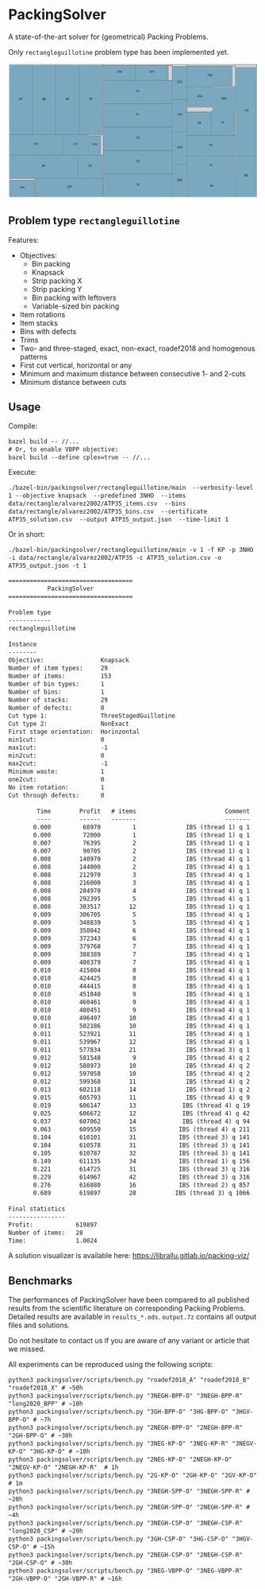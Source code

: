 # PackingSolver

A state-of-the-art solver for (geometrical) Packing Problems.

Only `rectangleguillotine` problem type has been implemented yet.

![Example](example.png?raw=true "Example")

## Problem type `rectangleguillotine`

Features:
* Objectives:
  * Bin packing
  * Knapsack
  * Strip packing X
  * Strip packing Y
  * Bin packing with leftovers
  * Variable-sized bin packing
* Item rotations
* Item stacks
* Bins with defects
* Trims
* Two- and three-staged, exact, non-exact, roadef2018 and homogenous patterns
* First cut vertical, horizontal or any
* Minimum and maximum distance between consecutive 1- and 2-cuts
* Minimum distance between cuts

## Usage

Compile:
```shell
bazel build -- //...
# Or, to enable VBPP objective:
bazel build --define cplex=true -- //...
```

Execute:
```shell
./bazel-bin/packingsolver/rectangleguillotine/main  --verbosity-level 1 --objective knapsack  --predefined 3NHO  --items data/rectangle/alvarez2002/ATP35_items.csv  --bins data/rectangle/alvarez2002/ATP35_bins.csv  --certificate ATP35_solution.csv  --output ATP35_output.json  --time-limit 1
```

Or in short:
```shell
./bazel-bin/packingsolver/rectangleguillotine/main -v 1 -f KP -p 3NHO -i data/rectangle/alvarez2002/ATP35 -c ATP35_solution.csv -o ATP35_output.json -t 1
```
```
===================================
           PackingSolver           
===================================

Problem type
------------
rectangleguillotine

Instance
--------
Objective:                Knapsack
Number of item types:     29
Number of items:          153
Number of bin types:      1
Number of bins:           1
Number of stacks:         29
Number of defects:        0
Cut type 1:               ThreeStagedGuillotine
Cut type 2:               NonExact
First stage orientation:  Horinzontal
min1cut:                  0
max1cut:                  -1
min2cut:                  0
max2cut:                  -1
Minimum waste:            1
one2cut:                  0
No item rotation:         1
Cut through defects:      0

        Time        Profit   # items                         Comment
        ----        ------   -------                         -------
       0.000         68970         1              IBS (thread 1) q 1
       0.000         72000         1              IBS (thread 1) q 1
       0.007         76395         2              IBS (thread 1) q 1
       0.007         90705         2              IBS (thread 1) q 1
       0.008        140970         2              IBS (thread 4) q 1
       0.008        144000         2              IBS (thread 4) q 1
       0.008        212970         3              IBS (thread 4) q 1
       0.008        216000         3              IBS (thread 4) q 1
       0.008        284970         4              IBS (thread 4) q 1
       0.008        292395         5              IBS (thread 4) q 1
       0.008        303517        12              IBS (thread 1) q 1
       0.009        306705         5              IBS (thread 4) q 1
       0.009        348839         5              IBS (thread 4) q 1
       0.009        358042         6              IBS (thread 4) q 1
       0.009        372343         6              IBS (thread 4) q 1
       0.009        379768         7              IBS (thread 4) q 1
       0.009        388389         7              IBS (thread 4) q 1
       0.009        408379         7              IBS (thread 4) q 1
       0.010        415804         8              IBS (thread 4) q 1
       0.010        424425         8              IBS (thread 4) q 1
       0.010        444415         8              IBS (thread 4) q 1
       0.010        451840         9              IBS (thread 4) q 1
       0.010        460461         9              IBS (thread 4) q 1
       0.010        480451         9              IBS (thread 4) q 1
       0.010        496497        10              IBS (thread 4) q 1
       0.011        502186        10              IBS (thread 4) q 1
       0.011        523921        11              IBS (thread 4) q 1
       0.011        539967        12              IBS (thread 4) q 1
       0.011        577834        21              IBS (thread 3) q 1
       0.012        581548         9              IBS (thread 4) q 2
       0.012        588973        10              IBS (thread 4) q 2
       0.012        597058        10              IBS (thread 4) q 2
       0.012        599368        11              IBS (thread 4) q 2
       0.013        602118        14              IBS (thread 1) q 2
       0.015        605793        11              IBS (thread 4) q 9
       0.019        606147        13             IBS (thread 4) q 19
       0.025        606672        12             IBS (thread 4) q 42
       0.037        607062        14             IBS (thread 4) q 94
       0.063        609550        15            IBS (thread 4) q 211
       0.104        610101        31            IBS (thread 3) q 141
       0.104        610578        31            IBS (thread 3) q 141
       0.105        610787        32            IBS (thread 3) q 141
       0.149        611135        34            IBS (thread 1) q 156
       0.221        614725        31            IBS (thread 3) q 316
       0.229        614967        42            IBS (thread 3) q 316
       0.276        616880        16            IBS (thread 2) q 857
       0.689        619897        28           IBS (thread 3) q 1066

Final statistics
----------------
Profit:            619897
Number of items:   28
Time:              1.0024
```

A solution visualizer is available here: https://librallu.gitlab.io/packing-viz/

## Benchmarks

The performances of PackingSolver have been compared to all published results from the scientific literature on corresponding Packing Problems.
Detailed results are available in `results_*.ods`.
`output.7z` contains all output files and solutions.

Do not hesitate to contact us if you are aware of any variant or article that we missed.

All experiments can be reproduced using the following scripts:
```shell
python3 packingsolver/scripts/bench.py "roadef2018_A" "roadef2018_B" "roadef2018_X" # ~50h
python3 packingsolver/scripts/bench.py "3NEGH-BPP-O" "3NEGH-BPP-R" "long2020_BPP" # ~10h
python3 packingsolver/scripts/bench.py "3GH-BPP-O" "3HG-BPP-O" "3HGV-BPP-O" # ~7h
python3 packingsolver/scripts/bench.py "2NEGH-BPP-O" "2NEGH-BPP-R" "2GH-BPP-O" # ~30h
python3 packingsolver/scripts/bench.py "3NEG-KP-O" "3NEG-KP-R" "3NEGV-KP-O" "3HG-KP-O" # ~10h
python3 packingsolver/scripts/bench.py "2NEG-KP-O" "2NEGH-KP-O" "2NEGV-KP-O" "2NEGH-KP-R"  # 1h
python3 packingsolver/scripts/bench.py "2G-KP-O" "2GH-KP-O" "2GV-KP-O" # 1m
python3 packingsolver/scripts/bench.py "3NEGH-SPP-O" "3NEGH-SPP-R" # ~20h
python3 packingsolver/scripts/bench.py "2NEGH-SPP-O" "2NEGH-SPP-R" # ~4h
python3 packingsolver/scripts/bench.py "3NEGH-CSP-O" "3NEGH-CSP-R" "long2020_CSP" # ~20h
python3 packingsolver/scripts/bench.py "3GH-CSP-O" "3HG-CSP-O" "3HGV-CSP-O" # ~15h
python3 packingsolver/scripts/bench.py "2NEGH-CSP-O" "2NEGH-CSP-R" "2GH-CSP-O" # ~30h
python3 packingsolver/scripts/bench.py "3NEG-VBPP-O" "3NEG-VBPP-R" "2GH-VBPP-O" "2GH-VBPP-R" # ~16h
```

